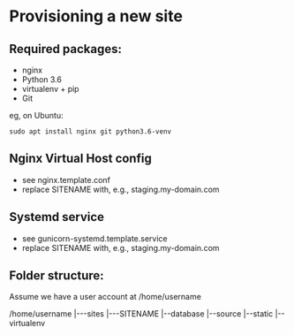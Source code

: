 Provisioning a new site
=======================

## Required packages:

* nginx
* Python 3.6
* virtualenv + pip
* Git

eg, on Ubuntu:

    sudo apt install nginx git python3.6-venv

## Nginx Virtual Host config

* see nginx.template.conf
* replace SITENAME with, e.g., staging.my-domain.com

## Systemd service

* see gunicorn-systemd.template.service
* replace SITENAME with, e.g., staging.my-domain.com

## Folder structure:
Assume we have a user account at /home/username

/home/username
|---sites
    |---SITENAME
        |--database
        |--source
        |--static
        |--virtualenv
